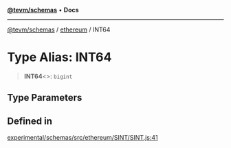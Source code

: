[**@tevm/schemas**](../../README.md) • **Docs**

***

[@tevm/schemas](../../modules.md) / [ethereum](../README.md) / INT64

# Type Alias: INT64

> **INT64**\<\>: `bigint`

## Type Parameters

## Defined in

[experimental/schemas/src/ethereum/SINT/SINT.js:41](https://github.com/qbzzt/tevm-monorepo/blob/main/experimental/schemas/src/ethereum/SINT/SINT.js#L41)
